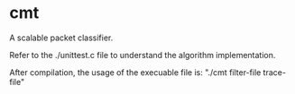 # cmt
A scalable packet classifier.

Refer to the ./unittest.c file to understand the algorithm implementation.

After compilation, the usage of the execuable file is:
"./cmt filter-file trace-file"
